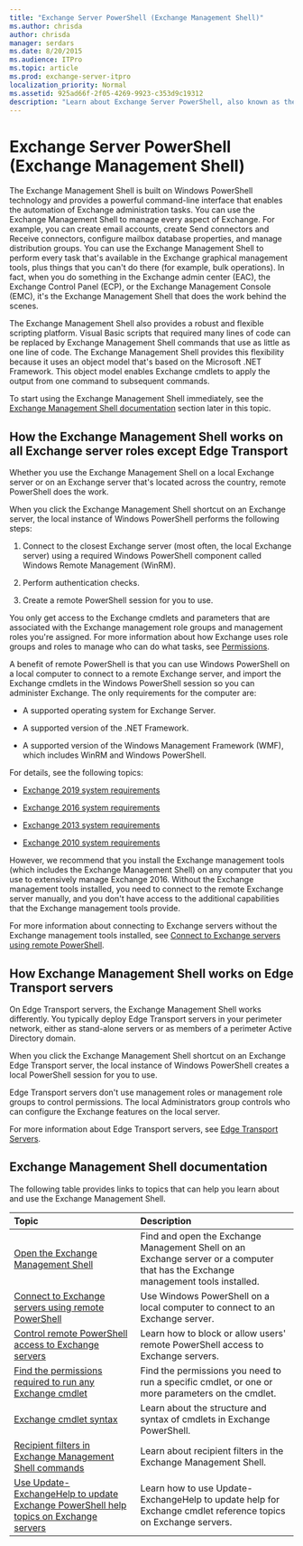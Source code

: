 ```yaml
---
title: "Exchange Server PowerShell (Exchange Management Shell)"
ms.author: chrisda
author: chrisda
manager: serdars
ms.date: 8/20/2015
ms.audience: ITPro
ms.topic: article
ms.prod: exchange-server-itpro
localization_priority: Normal
ms.assetid: 925ad66f-2f05-4269-9923-c353d9c19312
description: "Learn about Exchange Server PowerShell, also known as the Exchange Management Shell. This topic describes how PowerShell works on Exchange servers, and provides links to other topics that can help you learn how to use the Exchange Management Shell."
---
```


# Exchange Server PowerShell (Exchange Management Shell)
The Exchange Management Shell is built on Windows PowerShell technology and provides a powerful command-line interface that enables the automation of Exchange administration tasks. You can use the Exchange Management Shell to manage every aspect of Exchange. For example, you can create email accounts, create Send connectors and Receive connectors, configure mailbox database properties, and manage distribution groups. You can use the Exchange Management Shell to perform every task that's available in the Exchange graphical management tools, plus things that you can't do there (for example, bulk operations). In fact, when you do something in the Exchange admin center (EAC), the Exchange Control Panel (ECP), or the Exchange Management Console (EMC), it's the Exchange Management Shell that does the work behind the scenes.
  
The Exchange Management Shell also provides a robust and flexible scripting platform. Visual Basic scripts that required many lines of code can be replaced by Exchange Management Shell commands that use as little as one line of code. The Exchange Management Shell provides this flexibility because it uses an object model that's based on the Microsoft .NET Framework. This object model enables Exchange cmdlets to apply the output from one command to subsequent commands.
  
To start using the Exchange Management Shell immediately, see the [Exchange Management Shell documentation](exchange-management-shell.md#ShellDocs) section later in this topic.
  
## How the Exchange Management Shell works on all Exchange server roles except Edge Transport

Whether you use the Exchange Management Shell on a local Exchange server or on an Exchange server that's located across the country, remote PowerShell does the work.
  
When you click the Exchange Management Shell shortcut on an Exchange server, the local instance of Windows PowerShell performs the following steps:
  
1. Connect to the closest Exchange server (most often, the local Exchange server) using a required Windows PowerShell component called Windows Remote Management (WinRM).
    
2. Perform authentication checks.
    
3. Create a remote PowerShell session for you to use.
    
You only get access to the Exchange cmdlets and parameters that are associated with the Exchange management role groups and management roles you're assigned. For more information about how Exchange uses role groups and roles to manage who can do what tasks, see [Permissions](https://technet.microsoft.com/library/d8dd605e-0af1-4e18-9ce6-e51d04e161ba.aspx).
  
A benefit of remote PowerShell is that you can use Windows PowerShell on a local computer to connect to a remote Exchange server, and import the Exchange cmdlets in the Windows PowerShell session so you can administer Exchange. The only requirements for the computer are:
  
- A supported operating system for Exchange Server.
    
- A supported version of the .NET Framework.
    
- A supported version of the Windows Management Framework (WMF), which includes WinRM and Windows PowerShell.
    
For details, see the following topics:

- [Exchange 2019 system requirements](https://docs.microsoft.com/Exchange/plan-and-deploy/system-requirements?view=exchserver-2019)

- [Exchange 2016 system requirements](https://docs.microsoft.com/Exchange/plan-and-deploy/system-requirements?view=exchserver-2016)

- [Exchange 2013 system requirements](https://technet.microsoft.com/library/aa996719(v=exchg.150).aspx)

- [Exchange 2010 system requirements](https://technet.microsoft.com/library/aa996719(v=exchg.141).aspx)
  
However, we recommend that you install the Exchange management tools (which includes the Exchange Management Shell) on any computer that you use to extensively manage Exchange 2016. Without the Exchange management tools installed, you need to connect to the remote Exchange server manually, and you don't have access to the additional capabilities that the Exchange management tools provide.
  
For more information about connecting to Exchange servers without the Exchange management tools installed, see [Connect to Exchange servers using remote PowerShell](connect-to-exchange-servers-using-remote-powershell.md).
  
## How Exchange Management Shell works on Edge Transport servers

On Edge Transport servers, the Exchange Management Shell works differently. You typically deploy Edge Transport servers in your perimeter network, either as stand-alone servers or as members of a perimeter Active Directory domain.
  
When you click the Exchange Management Shell shortcut on an Exchange Edge Transport server, the local instance of Windows PowerShell creates a local PowerShell session for you to use.
  
Edge Transport servers don't use management roles or management role groups to control permissions. The local Administrators group controls who can configure the Exchange features on the local server.
  
For more information about Edge Transport servers, see [Edge Transport Servers](https://technet.microsoft.com/library/cfff9f59-afac-447c-8297-afcebe49a52d.aspx).
  
## Exchange Management Shell documentation
<a name="ShellDocs"> </a>

The following table provides links to topics that can help you learn about and use the Exchange Management Shell.
  
|**Topic**|**Description**|
|:-----|:-----|
|[Open the Exchange Management Shell](open-the-exchange-management-shell.md)|Find and open the Exchange Management Shell on an Exchange server or a computer that has the Exchange management tools installed.|
|[Connect to Exchange servers using remote PowerShell](connect-to-exchange-servers-using-remote-powershell.md)|Use Windows PowerShell on a local computer to connect to an Exchange server.|
|[Control remote PowerShell access to Exchange servers](control-remote-powershell-access-to-exchange-servers.md)|Learn how to block or allow users' remote PowerShell access to Exchange servers.|
|[Find the permissions required to run any Exchange cmdlet](find-exchange-cmdlet-permissions.md)|Find the permissions you need to run a specific cmdlet, or one or more parameters on the cmdlet.|
|[Exchange cmdlet syntax](exchange-cmdlet-syntax.md)|Learn about the structure and syntax of cmdlets in Exchange PowerShell.|
|[Recipient filters in Exchange Management Shell commands](recipient-filters/recipient-filters.md)|Learn about recipient filters in the Exchange Management Shell.|
|[Use Update-ExchangeHelp to update Exchange PowerShell help topics on Exchange servers](use-update-exchangehelp.md)|Learn how to use Update-ExchangeHelp to update help for Exchange cmdlet reference topics on Exchange servers.|

